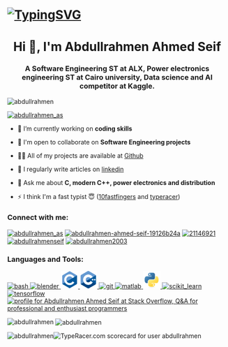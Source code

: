 # [![TypingSVG](https://readme-typing-svg.demolab.com?lines=Hello+there!+Welcome+To+My+Profile;My+Name+Is+Abdullrahmen)](https://git.io/typing-svg)
<h1 align="center">Hi 👋, I'm Abdullrahmen Ahmed Seif</h1>
<h3 align="center">A Software Engineering ST at ALX, Power electronics engineering ST at Cairo university, Data science and AI competitor at Kaggle.</h3>

<p align="left"> <img src="https://komarev.com/ghpvc/?username=abdullrahmen&label=Profile%20views&color=008000&style=plastic" alt="abdullrahmen" /> </p>

<p align="left"> <a href="https://twitter.com/abdullrahmen_as" target="blank"><img src="https://img.shields.io/twitter/follow/abdullrahmen_as?logo=twitter&style=for-the-badge" alt="abdullrahmen_as" /></a> </p>

- 🔭 I’m currently working on **coding skills**

- 👯 I'm open to collaborate on **Software Engineering projects**

- 👨‍💻 All of my projects are available at [Github](https://github.com/Abdullrahmen?tab=repositories)

- 📝 I regularly write articles on [linkedin](https://www.linkedin.com/in/abdullrahmen-ahmed-seif-19126b24a/)

- 💬 Ask me about **C, modern C++, power electronics and distribution**

- ⚡ I think I'm a fast typist 😇 ([10fastfingers](https://10fastfingers.com/user/3199799/) and [typeracer](https://data.typeracer.com/pit/profile?user=abdullrahmen))

<h3 align="left">Connect with me:</h3>
<p align="left">
<a href="https://twitter.com/abdullrahmen_as" target="blank"><img align="center" src="https://raw.githubusercontent.com/rahuldkjain/github-profile-readme-generator/master/src/images/icons/Social/twitter.svg" alt="abdullrahmen_as" height="30" width="40" /></a>
<a href="https://linkedin.com/in/abdullrahmen-ahmed-seif-19126b24a" target="blank"><img align="center" src="https://raw.githubusercontent.com/rahuldkjain/github-profile-readme-generator/master/src/images/icons/Social/linked-in-alt.svg" alt="abdullrahmen-ahmed-seif-19126b24a" height="30" width="40" /></a>
<a href="https://stackoverflow.com/users/21146921" target="blank"><img align="center" src="https://raw.githubusercontent.com/rahuldkjain/github-profile-readme-generator/master/src/images/icons/Social/stack-overflow.svg" alt="21146921" height="30" width="40" /></a>
<a href="https://kaggle.com/abdullrahmenseif" target="blank"><img align="center" src="https://raw.githubusercontent.com/rahuldkjain/github-profile-readme-generator/master/src/images/icons/Social/kaggle.svg" alt="abdullrahmenseif" height="30" width="40" /></a>
<a href="https://www.hackerrank.com/abdullrahmen2003" target="blank"><img align="center" src="https://raw.githubusercontent.com/rahuldkjain/github-profile-readme-generator/master/src/images/icons/Social/hackerrank.svg" alt="abdullrahmen2003" height="30" width="40" /></a>
</p>

<h3 align="left">Languages and Tools:</h3>
<p align="left"> <a href="https://www.gnu.org/software/bash/" target="_blank" rel="noreferrer"> <img src="https://www.vectorlogo.zone/logos/gnu_bash/gnu_bash-icon.svg" alt="bash" width="40" height="40"/> </a> <a href="https://www.blender.org/" target="_blank" rel="noreferrer"> <img src="https://download.blender.org/branding/community/blender_community_badge_white.svg" alt="blender" width="40" height="40"/> </a> <a href="https://www.cprogramming.com/" target="_blank" rel="noreferrer"> <img src="https://raw.githubusercontent.com/devicons/devicon/master/icons/c/c-original.svg" alt="c" width="40" height="40"/> </a> <a href="https://www.w3schools.com/cpp/" target="_blank" rel="noreferrer"> <img src="https://raw.githubusercontent.com/devicons/devicon/master/icons/cplusplus/cplusplus-original.svg" alt="cplusplus" width="40" height="40"/> </a> <a href="https://git-scm.com/" target="_blank" rel="noreferrer"> <img src="https://www.vectorlogo.zone/logos/git-scm/git-scm-icon.svg" alt="git" width="40" height="40"/> </a> <a href="https://www.mathworks.com/" target="_blank" rel="noreferrer"> <img src="https://upload.wikimedia.org/wikipedia/commons/2/21/Matlab_Logo.png" alt="matlab" width="40" height="40"/> </a> <a href="https://www.python.org" target="_blank" rel="noreferrer"> <img src="https://raw.githubusercontent.com/devicons/devicon/master/icons/python/python-original.svg" alt="python" width="40" height="40"/> </a> <a href="https://scikit-learn.org/" target="_blank" rel="noreferrer"> <img src="https://upload.wikimedia.org/wikipedia/commons/0/05/Scikit_learn_logo_small.svg" alt="scikit_learn" width="40" height="40"/> </a> <a href="https://www.tensorflow.org" target="_blank" rel="noreferrer"> <img src="https://www.vectorlogo.zone/logos/tensorflow/tensorflow-icon.svg" alt="tensorflow" width="40" height="40"/> </a>
<a href="https://stackoverflow.com/users/21146921/abdullrahmen-ahmed-seif"><img src="https://stackoverflow.com/users/flair/21146921.png" width="208" height="58" alt="profile for Abdullrahmen Ahmed Seif at Stack Overflow, Q&amp;A for professional and enthusiast programmers" title="profile for Abdullrahmen Ahmed Seif at Stack Overflow, Q&amp;A for professional and enthusiast programmers"></a></p>

<p><img align="left" src="https://github-readme-stats.vercel.app/api/top-langs?username=abdullrahmen&show_icons=true&theme=merko&locale=en&layout=compact" alt="abdullrahmen" /></p>

<p>&nbsp;<img align="center" src="https://github-readme-stats.vercel.app/api?username=abdullrahmen&show_icons=true&theme=merko&locale=en" alt="abdullrahmen" /></p>

<p>
<img align="left" src="https://github-readme-streak-stats.herokuapp.com/?user=abdullrahmen&" alt="abdullrahmen" />
<href="https://data.typeracer.com/pit/profile?user=abdullrahmen&ref=badge" target="_top"><img align="left" src="https://data.typeracer.com/misc/badge?user=abdullrahmen" border="0" alt="TypeRacer.com scorecard for user abdullrahmen"/>
</p>

